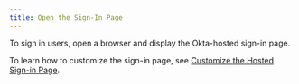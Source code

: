 ```yaml
---
title: Open the Sign-In Page
---
```

To sign in users, open a browser and display the Okta-hosted sign-in page.

To learn how to customize the sign-in page, see [Customize the Hosted Sign-in Page](https://developer.okta.com/docs/guides/custom-hosted-signin/).

<StackSelector snippet="signin"/>

<NextSectionLink/>
